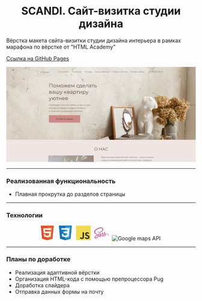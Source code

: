 <h1 align="center">
  SCANDI. Сайт-визитка студии дизайна
</h1>
Вёрстка макета свйта-визитки студии дизайна интерьера в рамках марафона по вёрстке от "HTML Academy"

[Ссылка на GitHub Pages](https://juju-kole4kina.github.io/html-marathon/src/index.html)

<div align="center">
  <img src="https://github.com/juju-kole4kina/html-marathon/blob/main/src/img/2024-04-10_18-09-30.png" alt="preview" />
</div>

---

### Реализованная функциональность

- Плавная прокрутка до разделов страницы

---

### Технологии

<div align="center">
   <img src="https://github.com/devicons/devicon/blob/master/icons/html5/html5-original.svg" alt="HTML5" title="HTML5" width="40" height="40" />&nbsp;
  <img src="https://github.com/devicons/devicon/blob/master/icons/css3/css3-original.svg" alt="CSS3" title="CSS3" width="40" height="40" />&nbsp;
  <img src="https://github.com/devicons/devicon/blob/master/icons/javascript/javascript-original.svg" alt="Javascript" title="Javascript" width="40" height="40" />&nbsp;
  <img src="https://github.com/devicons/devicon/blob/master/icons/sass/sass-original.svg" alt="Sass" title="Sass" width="40" height="40" />&nbsp;
  <img src="https://flyclipart.com/thumb2/google-maps-on-android-gets-a-new-design-with-quick-access-825207.png" alt="Google maps API" title="Google maps API" width="40" height="40" />&nbsp;
</div>

---

### Планы по доработке

- Реализация адаптивной вёрстки
- Организация HTML-кода с помощью препроцессора Pug
- Доработка слайдера
- Отправка данных формы на почту

